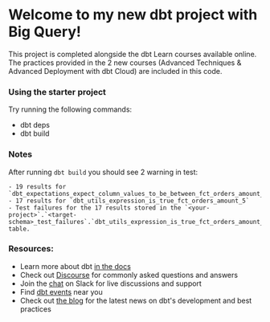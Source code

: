 # Welcome to my new dbt project with Big Query!

This project is completed alongside the dbt Learn courses available online.
The practices provided in the 2 new courses (Advanced Techniques & Advanced Deployment with dbt Cloud) are included in this code.

### Using the starter project

Try running the following commands:
- dbt deps
- dbt build

### Notes
After running `dbt build` you should see 2 warning in test:

    - 19 results for `dbt_expectations_expect_column_values_to_be_between_fct_orders_amount__5__order_id_is_not_null__True`
    - 17 results for `dbt_utils_expression_is_true_fct_orders_amount_5`
    - Test failures for the 17 results stored in the `<your-project>`.`<target-schema>_test_failures`.`dbt_utils_expression_is_true_fct_orders_amount_5` table.

### Resources:
- Learn more about dbt [in the docs](https://docs.getdbt.com/docs/introduction)
- Check out [Discourse](https://discourse.getdbt.com/) for commonly asked questions and answers
- Join the [chat](https://community.getdbt.com/) on Slack for live discussions and support
- Find [dbt events](https://events.getdbt.com) near you
- Check out [the blog](https://blog.getdbt.com/) for the latest news on dbt's development and best practices
